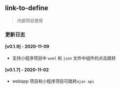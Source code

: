 ## link-to-define

> 内部项目使用

### 更新日志

#### [v0.1.9] - 2020-11-09

- 支持小程序项目中 `wxml` 和 `json` 文件中组件的点击跳转

#### [v0.1.7] - 2020-11-02

- webapp 项目和小程序项目可跳转`ajax api`
